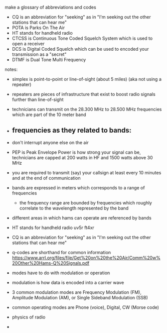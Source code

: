 make a glossary of abbreviations and codes
- CQ is an abbreviation for "seeking" as in "I'm seeking out the other stations that can hear me"
- POTA is Parks On The Air
- HT stands for handheld radio
- CTCSS is Continuous Tone Coded Squelch System which is used to open a receiver
- DCS is Digital Coded Squelch which can be used to encoded your transmission as a "secret"
- DTMF is Dual Tone Multi Frequency

notes:

- simplex is point-to-point or line-of-sight (about 5 miles) (aka not using a repeater)
- repeaters are pieces of infrastructure that exist to boost radio signals further than line-of-sight
- technicians can transmit on the 28.300 MHz to 28.500 MHz frequencies which are part of the 10 meter band
- frequencies as they related to bands:
  -
- don't interrupt anyone else on the air
- PEP is Peak Envelope Power is how strong your signal can be, technicians are capped at 200 watts in HF and 1500 watts above 30 MHz
- you are required to transmit (say) your callsign at least every 10 minutes and at the end of communication
- bands are expressed in meters which corresponds to a range of frequencies
  - the frequency range are bounded by frequencies which roughly correlate to the wavelength represented by the band
- different areas in which hams can operate are referenced by bands
- HT stands for handheld radio uv5r ft4xr
- CQ is an abbreviation for "seeking" as in "I'm seeking out the other stations that can hear me"
- q-codes are shorthand for common information https://www.arrl.org/files/file/Get%20on%20the%20Air/Comm%20w%20Other%20Hams-Q%20Signals.pdf

- modes have to do with modulation or operation
- modulation is how data is encoded into a carrier wave
- 3 common modulation modes are Frequency Modulation (FM), Amplitude Modulation (AM), or Single Sideband Modulation (SSB)
- common operating modes are Phone (voice), Digital, CW (Morse code)

- physics of radio
-
